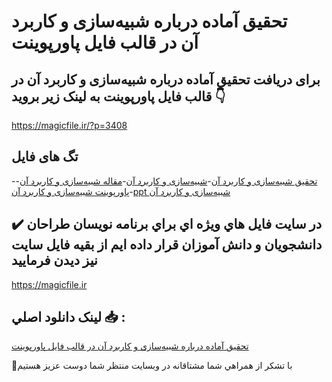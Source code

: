 # تحقیق آماده درباره شبیه‌سازی و کاربرد آن در قالب فایل پاورپوینت

## برای دریافت تحقیق آماده درباره شبیه‌سازی و کاربرد آن در قالب فایل پاورپوینت به لینک زیر بروید 👇

https://magicfile.ir/?p=3408

## تگ های فایل

-[تحقیق شبیه‌سازی و كاربرد آن](https://magicfile.ir/product/%d8%aa%d8%ad%d9%82%db%8c%d9%82-%d8%a2%d9%85%d8%a7%d8%af%d9%87-%d8%b4%d8%a8%db%8c%d9%87%d8%b3%d8%a7%d8%b2%db%8c-%d9%88-%d9%83%d8%a7%d8%b1%d8%a8%d8%b1%d8%af-%d8%a2%d9%86%d9%81%d8%a7%db%8c%d9%84-%d9%be%d8%a7%d9%88%d8%b1%d9%be%d9%88%db%8c%d9%86%d8%aa/)-[شبیه‌سازی و كاربرد آن](https://magicfile.ir/product/%d8%aa%d8%ad%d9%82%db%8c%d9%82-%d8%a2%d9%85%d8%a7%d8%af%d9%87-%d8%b4%d8%a8%db%8c%d9%87%d8%b3%d8%a7%d8%b2%db%8c-%d9%88-%d9%83%d8%a7%d8%b1%d8%a8%d8%b1%d8%af-%d8%a2%d9%86%d9%81%d8%a7%db%8c%d9%84-%d9%be%d8%a7%d9%88%d8%b1%d9%be%d9%88%db%8c%d9%86%d8%aa/)-[مقاله شبیه‌سازی و كاربرد آن](https://magicfile.ir/product/%d8%aa%d8%ad%d9%82%db%8c%d9%82-%d8%a2%d9%85%d8%a7%d8%af%d9%87-%d8%b4%d8%a8%db%8c%d9%87%d8%b3%d8%a7%d8%b2%db%8c-%d9%88-%d9%83%d8%a7%d8%b1%d8%a8%d8%b1%d8%af-%d8%a2%d9%86%d9%81%d8%a7%db%8c%d9%84-%d9%be%d8%a7%d9%88%d8%b1%d9%be%d9%88%db%8c%d9%86%d8%aa/)-[پاورپوینت شبیه‌سازی و كاربرد آن](https://magicfile.ir/product/%d8%aa%d8%ad%d9%82%db%8c%d9%82-%d8%a2%d9%85%d8%a7%d8%af%d9%87-%d8%b4%d8%a8%db%8c%d9%87%d8%b3%d8%a7%d8%b2%db%8c-%d9%88-%d9%83%d8%a7%d8%b1%d8%a8%d8%b1%d8%af-%d8%a2%d9%86%d9%81%d8%a7%db%8c%d9%84-%d9%be%d8%a7%d9%88%d8%b1%d9%be%d9%88%db%8c%d9%86%d8%aa/)-[ppt شبیه‌سازی و كاربرد آن](https://magicfile.ir/product/%d8%aa%d8%ad%d9%82%db%8c%d9%82-%d8%a2%d9%85%d8%a7%d8%af%d9%87-%d8%b4%d8%a8%db%8c%d9%87%d8%b3%d8%a7%d8%b2%db%8c-%d9%88-%d9%83%d8%a7%d8%b1%d8%a8%d8%b1%d8%af-%d8%a2%d9%86%d9%81%d8%a7%db%8c%d9%84-%d9%be%d8%a7%d9%88%d8%b1%d9%be%d9%88%db%8c%d9%86%d8%aa/)

## ✔️ در سايت فايل هاي ويژه اي براي برنامه نويسان طراحان دانشجويان و دانش آموزان قرار داده ايم از بقيه فايل سايت نيز ديدن فرماييد

https://magicfile.ir


## لينک دانلود اصلي 📥 :

[تحقیق آماده درباره شبیه‌سازی و کاربرد آن در قالب فایل پاورپوینت](https://magicfile.ir/product/%d8%aa%d8%ad%d9%82%db%8c%d9%82-%d8%a2%d9%85%d8%a7%d8%af%d9%87-%d8%b4%d8%a8%db%8c%d9%87%d8%b3%d8%a7%d8%b2%db%8c-%d9%88-%d9%83%d8%a7%d8%b1%d8%a8%d8%b1%d8%af-%d8%a2%d9%86%d9%81%d8%a7%db%8c%d9%84-%d9%be%d8%a7%d9%88%d8%b1%d9%be%d9%88%db%8c%d9%86%d8%aa/) 


🙏با تشکر از همراهي شما مشتاقانه در وبسایت منتظر شما دوست عزیز هستیم


